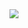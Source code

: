<img align="right" src="https://github-readme-stats.vercel.app/api?username=liangdahong&show_icons=true&icon_color=805AD5&text_color=718096&bg_color=ffffff&hide_title=true" />
